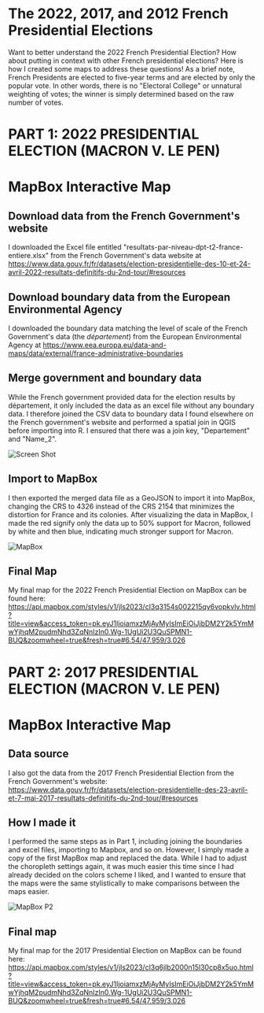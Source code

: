 # The 2022, 2017, and 2012 French Presidential Elections

Want to better understand the 2022 French Presidential Election? How about putting in context with other French presidential elections? Here is how I created some maps to address these questions! As a brief note, French Presidents are elected to five-year terms and are elected by only the popular vote. In other words, there is no "Electoral College" or unnatural weighting of votes; the winner is simply determined based on the raw number of votes.

# PART 1: 2022 PRESIDENTIAL ELECTION (MACRON V. LE PEN)

# MapBox Interactive Map

## Download data from the French Government's website

I downloaded the Excel file entitled "resultats-par-niveau-dpt-t2-france-entiere.xlsx" from the French Government's data website at https://www.data.gouv.fr/fr/datasets/election-presidentielle-des-10-et-24-avril-2022-resultats-definitifs-du-2nd-tour/#resources

## Download boundary data from the European Environmental Agency

I downloaded the boundary data matching the level of scale of the French Government's data (the _département_) from the European Environmental Agency at https://www.eea.europa.eu/data-and-maps/data/external/france-administrative-boundaries

## Merge government and boundary data

While the French government provided data for the election results by département, it only included the data as an excel file without any boundary data. I therefore joined the CSV data to boundary data I found elsewhere on the French government's website and performed a spatial join in QGIS before importing into R. I ensured that there was a join key, "Departement" and "Name_2".

![Screen Shot](https://user-images.githubusercontent.com/104933711/170835582-a49c0781-05ba-4150-80e3-6a10e417cb56.png)

## Import to MapBox

I then exported the merged data file as a GeoJSON to import it into MapBox, changing the CRS to 4326 instead of the CRS 2154 that minimizes the distortion for France and its colonies. After visualizing the data in MapBox, I made the red signify only the data up to 50% support for Macron, followed by white and then blue, indicating much stronger support for Macron.

![MapBox](https://user-images.githubusercontent.com/104933711/170836397-3751875e-ba0a-449f-a564-2c8f2c0cd17b.png)

## Final Map

My final map for the 2022 French Presidential Election on MapBox can be found here: https://api.mapbox.com/styles/v1/jls2023/cl3q3154s002215qy6vopkvlv.html?title=view&access_token=pk.eyJ1IjoiamxzMjAyMyIsImEiOiJjbDM2Y2k5YmMwYjhqM2pudmNhd3ZqNnIzIn0.Wg-1UgUi2U3QuSPMN1-BUQ&zoomwheel=true&fresh=true#6.54/47.959/3.026

# PART 2: 2017 PRESIDENTIAL ELECTION (MACRON V. LE PEN)

# MapBox Interactive Map

## Data source

I also got the data from the 2017 French Presidential Election from the French Government's website: https://www.data.gouv.fr/fr/datasets/election-presidentielle-des-23-avril-et-7-mai-2017-resultats-definitifs-du-2nd-tour/#resources

## How I made it

I performed the same steps as in Part 1, including joining the boundaries and excel files, importing to Mapbox, and so on. However, I simply made a copy of the first MapBox map and replaced the data. While I had to adjust the choropleth settings again, it was much easier this time since I had already decided on the colors scheme I liked, and I wanted to ensure that the maps were the same stylistically to make comparisons between the maps easier.

![MapBox P2](https://user-images.githubusercontent.com/104933711/170837943-63381a69-f7a6-48c3-b600-7f409878100e.png)

## Final map

My final map for the 2017 Presidential Election on MapBox can be found here: https://api.mapbox.com/styles/v1/jls2023/cl3q6jlb2000n15l30cp8x5uo.html?title=view&access_token=pk.eyJ1IjoiamxzMjAyMyIsImEiOiJjbDM2Y2k5YmMwYjhqM2pudmNhd3ZqNnIzIn0.Wg-1UgUi2U3QuSPMN1-BUQ&zoomwheel=true&fresh=true#6.54/47.959/3.026
